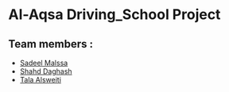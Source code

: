# Al-Aqsa Driving_School Project



## Team members :
- [Sadeel Malssa](https://github.com/sadeel16)
- [Shahd Daghash](https://github.com/shahdDaghash)
- [Tala Alsweiti](https://github.com/talaalsweiti)
